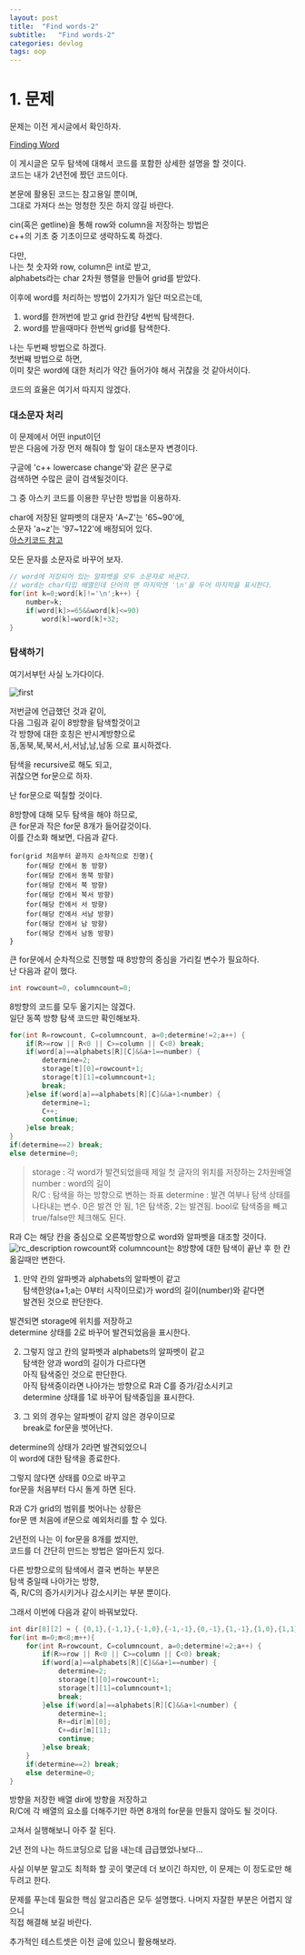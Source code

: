 ```yaml
---
layout: post
title:  "Find words-2"
subtitle:   "Find words-2"
categories: devlog
tags: oop
---
```


# 1. 문제 

문제는 이전 게시글에서 확인하자.  

[Finding Word](https://bleetoteelb.github.io/devlog/2018/03/01/oop-assign1/)  

이 게시글은 모두 탐색에 대해서 코드를 포함한 상세한 설명을 할 것이다.  
코드는 내가 2년전에 짰던 코드이다.

본문에 활용된 코드는 참고용일 뿐이며,  
그대로 가져다 쓰는 멍청한 짓은 하지 않길 바란다.




cin(혹은 getline)을 통해 row와 column을 저장하는 방법은  
c++의 기초 중 기초이므로 생략하도록 하겠다.  

다만,   
나는 첫 숫자와 row, column은 int로 받고,  
alphabets라는 char 2차원 행렬을 만들어 grid를 받았다.  


이후에 word를 처리하는 방법이 2가지가 일단 떠오르는데,  
1. word를 한꺼번에 받고 grid 한칸당 4번씩 탐색한다.
2. word를 받을때마다 한번씩 grid를 탐색한다.

나는 두번째 방법으로 하겠다.  
첫번째 방법으로 하면,  
이미 찾은 word에 대한 처리가 약간 들어가야 해서 귀찮을 것 같아서이다.  

코드의 효율은 여기서 따지지 않겠다.  

### 대소문자 처리

이 문제에서 어떤 input이던  
받은 다음에 가장 먼저 해줘야 할 일이 대소문자 변경이다.  

구글에 'c++ lowercase change'와 같은 문구로  
검색하면 수많은 글이 검색될것이다.

그 중 아스키 코드를 이용한 무난한 방법을 이용하자.

char에 저장된 알파벳의 대문자 'A~Z'는 '65~90'에,  
소문자 'a~z'는 '97~122'에 배정되어 있다.  
[아스키코드 참고](https://namu.wiki/w/%EC%95%84%EC%8A%A4%ED%82%A4%20%EC%BD%94%EB%93%9C)  


모든 문자를 소문자로 바꾸어 보자.
```c++
// word에 저장되어 있는 알파벳을 모두 소문자로 바꾼다.
// word는 char타입 배열인데 단어의 맨 마지막엔 '\n'을 두어 마지막을 표시한다.
for(int k=0;word[k]!='\n';k++) {
    number=k;
    if(word[k]>=65&&word[k]<=90)
        word[k]=word[k]+32;
}
```


### 탐색하기

여기서부턴 사실 노가다이다.

![first](https://bleetoteelb.github.io/assets/img/first_method.JPG)

저번글에 언급했던 것과 같이,  
다음 그림과 깉이 8방향을 탐색할것이고   
각 방향에 대한 호칭은 반시계방향으로  
동,동북,북,북서,서,서남,남,남동 으로 표시하겠다.  

탐색을 recursive로 해도 되고,  
귀찮으면 for문으로 하자.  

난 for문으로 떡칠할 것이다.  


8방향에 대해 모두 탐색을 해야 하므로,  
큰 for문과 작은 for문 8개가 들어갈것이다.  
이를 간소화 해보면, 다음과 같다.  

```
for(grid 처음부터 끝까지 순차적으로 진행){
	for(해당 칸에서 동 방향)
	for(해당 칸에서 동북 방향)
	for(해당 칸에서 북 방향)
	for(해당 칸에서 북서 방향)
	for(해당 칸에서 서 방향)
	for(해당 칸에서 서남 방향)
	for(해당 칸에서 남 방향)
	for(해당 칸에서 남동 방향)
}
```


큰 for문에서 순차적으로 진행할 때 8방향의 중심을 가리킬 변수가 필요하다.  
난 다음과 같이 했다.


```c++
int rowcount=0, columncount=0;
```


8방향의 코드를 모두 옮기지는 않겠다.  
일단 동쪽 방향 탐색 코드만 확인해보자.  

```c++
for(int R=rowcount, C=columncount, a=0;determine!=2;a++) {
	if(R>=row || R<0 || C>=column || C<0) break;
	if(word[a]==alphabets[R][C]&&a+1==number) {
		determine=2;
		storage[t][0]=rowcount+1;
		storage[t][1]=columncount+1;
		break;
	}else if(word[a]==alphabets[R][C]&&a+1<number) {
		determine=1;
		C++;
		continue;
	}else break;
}
if(determine==2) break;
else determine=0;
```


>storage : 각 word가 발견되었을때 제일 첫 글자의 위치를 저장하는 2차원배열   
>number : word의 길이  
>R/C : 탐색을 하는 방향으로 변하는 좌표
>determine : 발견 여부나 탐색 상태를 나타내는 변수. 
>0은 발견 안 됨, 1은 탐색중, 2는 발견됨. bool로 탐색중을 빼고 true/false만 체크해도 된다.


R과 C는 해당 칸을 중심으로 오른쪽방향으로 word와 알파벳을 대조할 것이다.  
![rc_description](https://bleetoteelb.github.io/assets/img/rc_description.JPG)
rowcount와 columncount는 8방향에 대한 탐색이 끝난 후 한 칸 옮길때만 변한다.


1. 만약 칸의 알파벳과 alphabets의 알파벳이 같고  
탐색한양(a+1;a는 0부터 시작이므로)가 word의 길이(number)와 같다면  
발견된 것으로 판단한다.  

발견되면 storage에 위치를 저장하고  
determine 상태를 2로 바꾸어 발견되었음을 표시한다.

2. 그렇지 않고 칸의 알파벳과 alphabets의 알파벳이 같고  
탐색한 양과 word의 길이가 다르다면  
아직 탐색중인 것으로 판단한다.  
아직 탐색중이라면 나아가는 방향으로 R과 C를 증가/감소시키고  
determine 상태를 1로 바꾸어 탐색중임을 표시한다.

3. 그 외의 경우는 알파벳이 같지 않은 경우이므로  
break로 for문을 벗어난다.

determine의 상태가 2라면 발견되었으니  
이 word에 대한 탐색을 종료한다.

그렇지 않다면 상태를 0으로 바꾸고  
for문을 처음부터 다시 돌게 하면 된다.  

R과 C가 grid의 범위를 벗어나는 상황은  
for문 맨 처음에 if문으로 예외처리를 할 수 있다.


2년전의 나는 이 for문을 8개를 썼지만,  
코드를 더 간단히 만드는 방법은 얼마든지 있다.  

다른 방향으로의 탐색에서 결국 변하는 부분은  
탐색 중일때 나아가는 방향,  
즉, R/C의 증가시키거나 감소시키는 부분 뿐이다.  

그래서 이번에 다음과 같이 바꿔보았다.


```c++
int dir[8][2] = { {0,1},{-1,1},{-1,0},{-1,-1},{0,-1},{1,-1},{1,0},{1,1} };
for(int m=0;m<8;m++){
	for(int R=rowcount, C=columncount, a=0;determine!=2;a++) {
		if(R>=row || R<0 || C>=column || C<0) break;
		if(word[a]==alphabets[R][C]&&a+1==number) {
			determine=2;
			storage[t][0]=rowcount+1;
			storage[t][1]=columncount+1;
			break;
		}else if(word[a]==alphabets[R][C]&&a+1<number) {
			determine=1;
			R+=dir[m][0];
			C+=dir[m][1];
			continue;
		}else break;
	}
	if(determine==2) break;
	else determine=0;
}
```


방향을 저장한 배열 dir에 방향을 저장하고  
R/C에 각 배열의 요소를 더해주기만 하면 8개의 for문을 만들지 않아도 될 것이다.  

고쳐서 실행해보니 아주 잘 된다.

2년 전의 나는 하드코딩으로 답을 내는데 급급했었나보다...


사실 이부분 말고도 최적화 할 곳이 몇군데 더 보이긴 하지만,
이 문제는 이 정도로만 해두려고 한다.


문제를 푸는데 필요한 핵심 알고리즘은 모두 설명했다.
나머지 자잘한 부분은 어렵지 않으니  
직접 해결해 보길 바란다.  


추가적인 테스트셋은 이전 글에 있으니 활용해보라.





